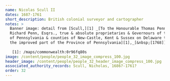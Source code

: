 ```yaml
---
name: Nicolas Scull II
dates: 1687-1761
short_description: British colonial surveyor and cartographer
notes: > 
  Banner image: detail from [Scull,][1] _[To the Honourable Thomas Penn and
  Richard Penn, Esqrs., true & absolute proprietaries & Governours of the Province
  of Pennsylvania & counties of New-Castle, Kent & Sussex on Delaware this map of
  the improved part of the Province of Pennsylvania][1],_[&nbsp;[1768]][1].
  
   [1]: /maps/commonwealth:0r96fq80s
image: /content/people/people_32_image_compress_100.jpg
header_image: /content/people/people_32_header_image_compress_100.jpg
associated_authority_records: Scull, Nicholas, 1686?-1761?
order: 32
---
```

